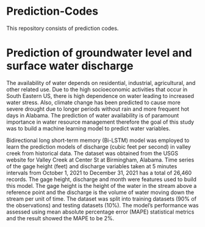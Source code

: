 # Prediction-Codes
This repository consists of prediction codes. 

# Prediction of groundwater level and surface water discharge
The availability of water depends on residential, industrial, agricultural, and other related use. Due to the high socioeconomic activities that occur in South Eastern US, there is high dependence on water leading to increased water stress. Also, climate change has been predicted to cause more severe drought due to longer periods without rain and more frequent hot days in Alabama. The prediction of water availability is of paramount importance in water resource management therefore the goal of this study was to build a machine learning model to predict water variables.

Bidirectional long short-term memory (Bi-LSTM) model was employed to learn the prediction models of discharge (cubic feet per second) in valley creek from historical data. The dataset was obtained from the USGS website for Valley Creek at Center St at Birmingham, Alabama. Time series of the gage height (feet) and discharge variables taken at 5 minutes intervals from October 1, 2021 to December 31, 2021 has a total of 26,460 records. The gage height, discharge and month were features used to build this model. The gage height is the height of the water in the stream above a reference point and the discharge is the volume of water moving down the stream per unit of time. The dataset was split into training datasets (90% of the observations) and testing datasets (10%). The model’s performance was assessed using mean absolute percentage error (MAPE) statistical metrics and the result showed the MAPE to be 2%.
